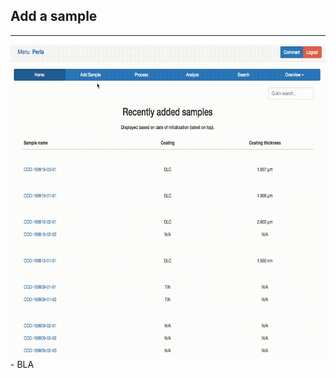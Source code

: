 ## Add a sample
----------------------------
<img src="../images for markdown/gif_guides/DataAnalysis/addSample.gif" alt="add sample" width='800' height='500'/>
- BLA
